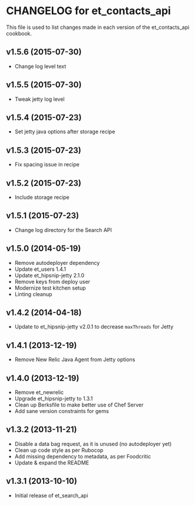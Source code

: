 CHANGELOG for et_contacts_api
===================================
This file is used to list changes made in each version of the et_contacts_api cookbook.

v1.5.6 (2015-07-30)
-------------------
- Change log level text

v1.5.5 (2015-07-30)
-------------------
- Tweak jetty log level

v1.5.4 (2015-07-23)
-------------------
- Set jetty java options after storage recipe

v1.5.3 (2015-07-23)
-------------------
- Fix spacing issue in recipe

v1.5.2 (2015-07-23)
-------------------
- Include storage recipe

v1.5.1 (2015-07-23)
-------------------
- Change log directory for the Search API

v1.5.0 (2014-05-19)
-------------------
- Remove autodeployer dependency
- Update et_users 1.4.1
- Update et_hipsnip-jetty 2.1.0
- Remove keys from deploy user
- Modernize test kitchen setup
- Linting cleanup

v1.4.2 (2014-04-18)
-------------------
- Update to et_hipsnip-jetty v2.0.1 to decrease `maxThreads` for Jetty


v1.4.1 (2013-12-19)
-------------------
* Remove New Relic Java Agent from Jetty options

v1.4.0 (2013-12-19)
-------------------
* Remove et_newrelic
* Upgrade et_hipsnip-jetty to 1.3.1
* Clean up Berksfile to make better use of Chef Server
* Add sane version constraints for gems

v1.3.2 (2013-11-21)
-------------------
* Disable a data bag request, as it is unused (no autodeployer yet)
* Clean up code style as per Rubocop
* Add missing dependency to metadata, as per Foodcritic
* Update & expand the README

v1.3.1 (2013-10-10)
-------------------
* Initial release of et_search_api
